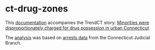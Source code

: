 # ct-drug-zones

This [documentation](http://trendct.github.io/ct-drug-zones/story1.html) accompanies the TrendCT story: [Minorities were disproportionately charged for drug possession in urban Connecticut](http://trendct.org/2015/06/30/drug-free-school-zone-charges/).

The [analysis](http://trendct.github.io/ct-drug-zones/story1.html) was based on [arrests data](https://raw.githubusercontent.com/trendct/ct-drug-zones/master/data/original3.csv) from the Connecticut Judicial Branch. 


